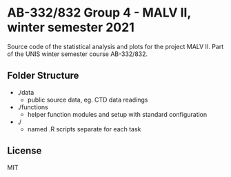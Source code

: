 # AB-332/832 Group 4 - MALV II, winter semester 2021

Source code of the statistical analysis and plots for the project MALV II. Part of the UNIS winter semester course AB-332/832.

## Folder Structure

- ./data
  - public source data, eg. CTD data readings
- ./functions
  - helper function modules and setup with standard configuration
- ./
  - named .R scripts separate for each task

## License

MIT